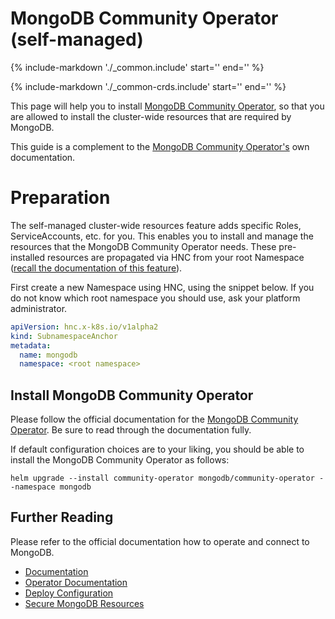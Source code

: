 MongoDB Community Operator (self-managed)
===========

{%
   include-markdown './_common.include'
   start='<!--disclaimer-start-->'
   end='<!--disclaimer-end-->'
%}

{%
   include-markdown './_common-crds.include'
   start='<!--disclaimer-start-->'
   end='<!--disclaimer-end-->'
%}

This page will help you to install [MongoDB Community Operator](https://github.com/mongodb/mongodb-kubernetes-operator), so that you are allowed to install the cluster-wide resources that are required by MongoDB.

This guide is a complement to the [MongoDB Community Operator's](https://github.com/mongodb/mongodb-kubernetes-operator/tree/v0.8.2) own documentation.

# Preparation

The self-managed cluster-wide resources feature adds specific Roles, ServiceAccounts, etc. for you.
This enables you to install and manage the resources that the MongoDB Community Operator needs.
These pre-installed resources are propagated via HNC from your root Namespace ([recall the documentation of this feature](../namespaces.md)).

First create a new Namespace using HNC, using the snippet below.
If you do not know which root namespace you should use, ask your platform administrator.

```yaml
apiVersion: hnc.x-k8s.io/v1alpha2
kind: SubnamespaceAnchor
metadata:
  name: mongodb
  namespace: <root namespace>
```

## Install MongoDB Community Operator


Please follow the official documentation for the [MongoDB Community Operator](https://github.com/mongodb/mongodb-kubernetes-operator/blob/v0.8.2/docs/install-upgrade.md).
Be sure to read through the documentation fully.

If default configuration choices are to your liking, you should be able to install the MongoDB Community Operator as follows:

```
helm upgrade --install community-operator mongodb/community-operator --namespace mongodb
```

## Further Reading

Please refer to the official documentation how to operate and connect to MongoDB.

- [Documentation](https://www.mongodb.com/docs/)
- [Operator Documentation](https://github.com/mongodb/mongodb-kubernetes-operator/blob/v0.8.2/docs/README.md)
- [Deploy Configuration](https://github.com/mongodb/mongodb-kubernetes-operator/blob/v0.8.2/docs/deploy-configure.md)
- [Secure MongoDB Resources](https://github.com/mongodb/mongodb-kubernetes-operator/blob/v0.8.2/docs/secure.md)
